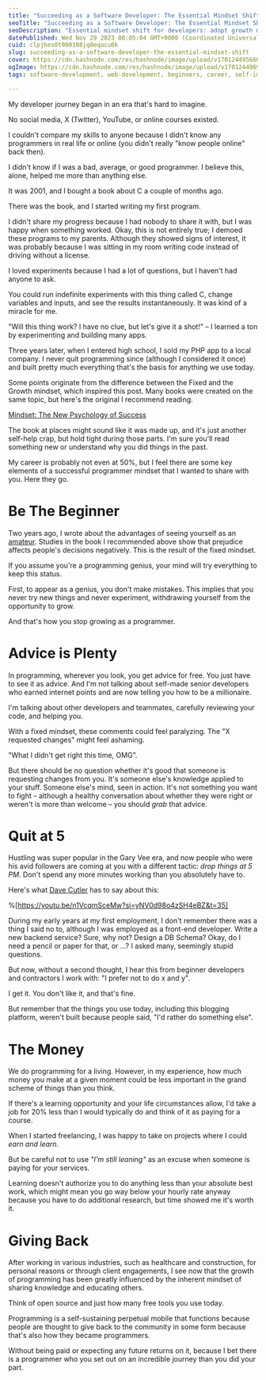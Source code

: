 ```yaml
---
title: "Succeeding as a Software Developer: The Essential Mindset Shift"
seoTitle: "Succeeding as a Software Developer: The Essential Mindset Shift"
seoDescription: "Essential mindset shift for developers: adopt growth mindset, learn from advice, contribute to community for lasting success"
datePublished: Wed Nov 29 2023 08:05:04 GMT+0000 (Coordinated Universal Time)
cuid: clpjhes0t000108jq0eqacu0k
slug: succeeding-as-a-software-developer-the-essential-mindset-shift
cover: https://cdn.hashnode.com/res/hashnode/image/upload/v1701244956606/d5bda321-ff67-4f2f-926d-b3bbd3bf80f1.png
ogImage: https://cdn.hashnode.com/res/hashnode/image/upload/v1701244969122/2ec10bd0-9497-4bde-87f2-086ded248c0a.png
tags: software-development, web-development, beginners, career, self-improvement-1

---
```


My developer journey began in an era that's hard to imagine.

No social media, X (Twitter), YouTube, or online courses existed.

I couldn't compare my skills to anyone because I didn't know any programmers in real life or online (you didn't really "know people online" back then).

I didn't know if I was a bad, average, or good programmer. I believe this, alone, helped me more than anything else.

It was 2001, and I bought a book about C a couple of months ago.

There was the book, and I started writing my first program.

I didn't share my progress because I had nobody to share it with, but I was happy when something worked. Okay, this is not entirely true; I demoed these programs to my parents. Although they showed signs of interest, it was probably because I was sitting in my room writing code instead of driving without a license.

I loved experiments because I had a lot of questions, but I haven't had anyone to ask.

You could run indefinite experiments with this thing called C, change variables and inputs, and see the results instantaneously. It was kind of a miracle for me.

"Will this thing work? I have no clue, but let's give it a shot!" – I learned a ton by experimenting and building many apps.

Three years later, when I entered high school, I sold my PHP app to a local company. I never quit programming since (although I considered it once) and built pretty much everything that's the basis for anything we use today.

Some points originate from the difference between the Fixed and the Growth mindset, which inspired this post. Many books were created on the same topic, but here's the original I recommend reading.

[Mindset: The New Psychology of Success](https://www.amazon.com/Mindset-Psychology-Carol-S-Dweck-ebook/dp/B000FCKPHG)

The book at places might sound like it was made up, and it's just another self-help crap, but hold tight during those parts. I'm sure you'll read something new or understand why you did things in the past.

My career is probably not even at 50%, but I feel there are some key elements of a successful programmer mindset that I wanted to share with you. Here they go.

# Be The Beginner

Two years ago, I wrote about the advantages of seeing yourself as an [amateur](https://akoskm.substack.com/p/akos-weekly-hash-be-the-amateur-4-790634). Studies in the book I recommended above show that prejudice affects people's decisions negatively. This is the result of the fixed mindset.

If you assume you're a programming genius, your mind will try everything to keep this status.

First, to appear as a genius, you don't make mistakes. This implies that you never try new things and never experiment, withdrawing yourself from the opportunity to grow.

And that's how you stop growing as a programmer.

# Advice is Plenty

In programming, wherever you look, you get advice for free. You just have to see it as advice. And I'm not talking about self-made senior developers who earned internet points and are now telling you how to be a millionaire.

I'm talking about other developers and teammates, carefully reviewing your code, and helping you.

With a fixed mindset, these comments could feel paralyzing. The "X requested changes" might feel ashaming.

"What I didn't get right this time, OMG".

But there should be no question whether it's good that someone is requesting changes from you. It's someone else's knowledge applied to your stuff. Someone else's mind, seen in action. It's not something you want to fight – although a healthy conversation about whether they were right or weren't is more than welcome – you should *grab* that advice.

# Quit at 5

Hustling was super popular in the Gary Vee era, and now people who were his avid followers are coming at you with a different tactic: *drop things at 5 PM*. Don't spend any more minutes working than you absolutely have to.

Here's what [Dave Cutler](https://en.wikipedia.org/wiki/Dave_Cutler) has to say about this:

%[https://youtu.be/n1VcqmSceMw?si=yNV0d98o4zSH4eBZ&t=35] 

During my early years at my first employment, I don't remember there was a thing I said no to, although I was employed as a front-end developer. Write a new backend service? Sure, why not? Design a DB Schema? Okay, do I need a pencil or paper for that, or ...? I asked many, seemingly stupid questions.

But now, without a second thought, I hear this from beginner developers and contractors I work with: "I prefer not to do x and y".

I get it. You don't like it, and that's fine.

But remember that the things you use today, including this blogging platform, weren't built because people said, "I'd rather do something else".

# The Money

We do programming for a living. However, in my experience, how much money you make at a given moment could be less important in the grand scheme of things than you think.

If there's a learning opportunity and your life circumstances allow, I'd take a job for 20% less than I would typically do and think of it as paying for a course.

When I started freelancing, I was happy to take on projects where I could *earn and learn*.

But be careful not to use *"I'm still leaning"* as an excuse when someone is paying for your services.

Learning doesn't authorize you to do anything less than your absolute best work, which might mean you go way below your hourly rate anyway because you have to do additional research, but time showed me it's worth it.

# Giving Back

After working in various industries, such as healthcare and construction, for personal reasons or through client engagements, I see now that the growth of programming has been greatly influenced by the inherent mindset of sharing knowledge and educating others.

Think of open source and just how many free tools you use today.

Programming is a self-sustaining perpetual mobile that functions because people are thought to give back to the community in some form because that's also how they became programmers.

Without being paid or expecting any future returns on it, because I bet there is a programmer who you set out on an incredible journey than you did your part.